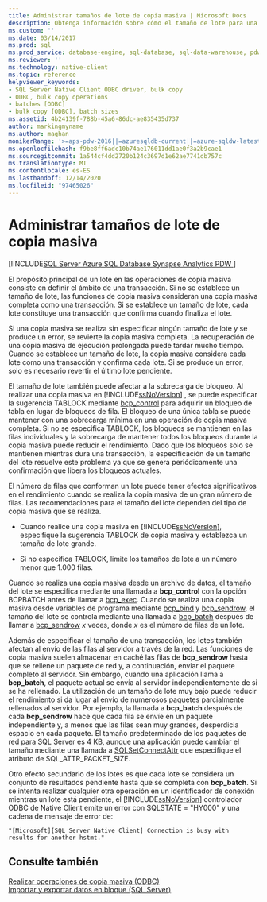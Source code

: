 ```yaml
---
title: Administrar tamaños de lote de copia masiva | Microsoft Docs
description: Obtenga información sobre cómo el tamaño de lote para una copia masiva define el ámbito de una transacción, lo que afecta al comportamiento de errores y a la sobrecarga de bloqueo en SQL Server Native Client ODBC.
ms.custom: ''
ms.date: 03/14/2017
ms.prod: sql
ms.prod_service: database-engine, sql-database, sql-data-warehouse, pdw
ms.reviewer: ''
ms.technology: native-client
ms.topic: reference
helpviewer_keywords:
- SQL Server Native Client ODBC driver, bulk copy
- ODBC, bulk copy operations
- batches [ODBC]
- bulk copy [ODBC], batch sizes
ms.assetid: 4b24139f-788b-45a6-86dc-ae835435d737
author: markingmyname
ms.author: maghan
monikerRange: '>=aps-pdw-2016||=azuresqldb-current||=azure-sqldw-latest||>=sql-server-2016||>=sql-server-linux-2017||=azuresqldb-mi-current'
ms.openlocfilehash: f9be8ff6adc10b74ae176011dd1ae0f3a2b9cae1
ms.sourcegitcommit: 1a544cf4dd2720b124c3697d1e62ae7741db757c
ms.translationtype: MT
ms.contentlocale: es-ES
ms.lasthandoff: 12/14/2020
ms.locfileid: "97465026"
---
```

# <a name="managing-bulk-copy-batch-sizes"></a>Administrar tamaños de lote de copia masiva
[!INCLUDE[SQL Server Azure SQL Database Synapse Analytics PDW ](../../includes/applies-to-version/sql-asdb-asdbmi-asa-pdw.md)]

  El propósito principal de un lote en las operaciones de copia masiva consiste en definir el ámbito de una transacción. Si no se establece un tamaño de lote, las funciones de copia masiva consideran una copia masiva completa como una transacción. Si se establece un tamaño de lote, cada lote constituye una transacción que confirma cuando finaliza el lote.  
  
 Si una copia masiva se realiza sin especificar ningún tamaño de lote y se produce un error, se revierte la copia masiva completa. La recuperación de una copia masiva de ejecución prolongada puede tardar mucho tiempo. Cuando se establece un tamaño de lote, la copia masiva considera cada lote como una transacción y confirma cada lote. Si se produce un error, solo es necesario revertir el último lote pendiente.  
  
 El tamaño de lote también puede afectar a la sobrecarga de bloqueo. Al realizar una copia masiva en [!INCLUDE[ssNoVersion](../../includes/ssnoversion-md.md)] , se puede especificar la sugerencia TABLOCK mediante [bcp_control](../../relational-databases/native-client-odbc-extensions-bulk-copy-functions/bcp-control.md) para adquirir un bloqueo de tabla en lugar de bloqueos de fila. El bloqueo de una única tabla se puede mantener con una sobrecarga mínima en una operación de copia masiva completa. Si no se especifica TABLOCK, los bloqueos se mantienen en las filas individuales y la sobrecarga de mantener todos los bloqueos durante la copia masiva puede reducir el rendimiento. Dado que los bloqueos solo se mantienen mientras dura una transacción, la especificación de un tamaño del lote resuelve este problema ya que se genera periódicamente una confirmación que libera los bloqueos actuales.  
  
 El número de filas que conforman un lote puede tener efectos significativos en el rendimiento cuando se realiza la copia masiva de un gran número de filas. Las recomendaciones para el tamaño del lote dependen del tipo de copia masiva que se realiza.  
  
-   Cuando realice una copia masiva en [!INCLUDE[ssNoVersion](../../includes/ssnoversion-md.md)], especifique la sugerencia TABLOCK de copia masiva y establezca un tamaño de lote grande.  
  
-   Si no especifica TABLOCK, limite los tamaños de lote a un número menor que 1.000 filas.  
  
 Cuando se realiza una copia masiva desde un archivo de datos, el tamaño del lote se especifica mediante una llamada a **bcp_control** con la opción BCPBATCH antes de llamar a [bcp_exec](../../relational-databases/native-client-odbc-extensions-bulk-copy-functions/bcp-exec.md). Cuando se realiza una copia masiva desde variables de programa mediante [bcp_bind](../../relational-databases/native-client-odbc-extensions-bulk-copy-functions/bcp-bind.md) y [bcp_sendrow](../../relational-databases/native-client-odbc-extensions-bulk-copy-functions/bcp-sendrow.md), el tamaño del lote se controla mediante una llamada a [bcp_batch](../../relational-databases/native-client-odbc-extensions-bulk-copy-functions/bcp-batch.md) después de llamar a [bcp_sendrow](../../relational-databases/native-client-odbc-extensions-bulk-copy-functions/bcp-sendrow.md) *x* veces, donde *x* es el número de filas de un lote.  
  
 Además de especificar el tamaño de una transacción, los lotes también afectan al envío de las filas al servidor a través de la red. Las funciones de copia masiva suelen almacenar en caché las filas de **bcp_sendrow** hasta que se rellene un paquete de red y, a continuación, enviar el paquete completo al servidor. Sin embargo, cuando una aplicación llama a **bcp_batch**, el paquete actual se envía al servidor independientemente de si se ha rellenado. La utilización de un tamaño de lote muy bajo puede reducir el rendimiento si da lugar al envío de numerosos paquetes parcialmente rellenados al servidor. Por ejemplo, la llamada a **bcp_batch** después de cada **bcp_sendrow** hace que cada fila se envíe en un paquete independiente y, a menos que las filas sean muy grandes, desperdicia espacio en cada paquete. El tamaño predeterminado de los paquetes de red para SQL Server es 4 KB, aunque una aplicación puede cambiar el tamaño mediante una llamada a [SQLSetConnectAttr](../../relational-databases/native-client-odbc-api/sqlsetconnectattr.md) que especifique el atributo de SQL_ATTR_PACKET_SIZE.  
  
 Otro efecto secundario de los lotes es que cada lote se considera un conjunto de resultados pendiente hasta que se completa con **bcp_batch**. Si se intenta realizar cualquier otra operación en un identificador de conexión mientras un lote está pendiente, el [!INCLUDE[ssNoVersion](../../includes/ssnoversion-md.md)] controlador ODBC de Native Client emite un error con SQLSTATE = "HY000" y una cadena de mensaje de error de:  
  
```  
"[Microsoft][SQL Server Native Client] Connection is busy with  
results for another hstmt."  
```  
  
## <a name="see-also"></a>Consulte también  
 [Realizar operaciones de copia masiva &#40;ODBC&#41;](../../relational-databases/native-client-odbc-bulk-copy-operations/performing-bulk-copy-operations-odbc.md)   
 [Importar y exportar datos en bloque &#40;SQL Server&#41;](../../relational-databases/import-export/bulk-import-and-export-of-data-sql-server.md)  
  
  
